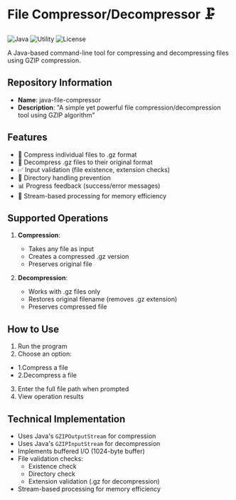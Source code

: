# File Compressor/Decompressor 🗜️

![Java](https://img.shields.io/badge/Java-17-blue) ![Utility](https://img.shields.io/badge/Type-Utility-success) ![License](https://img.shields.io/badge/License-MIT-green)

A Java-based command-line tool for compressing and decompressing files using GZIP compression.

## Repository Information

- **Name**: java-file-compressor
- **Description**: "A simple yet powerful file compression/decompression tool using GZIP algorithm"

## Features

- 📁 Compress individual files to .gz format
- 📂 Decompress .gz files to their original format
- ✅ Input validation (file existence, extension checks)
- 🚫 Directory handling prevention
- 📊 Progress feedback (success/error messages)
- 🔄 Stream-based processing for memory efficiency

## Supported Operations

1. **Compression**:

   - Takes any file as input
   - Creates a compressed .gz version
   - Preserves original file

2. **Decompression**:
   - Works with .gz files only
   - Restores original filename (removes .gz extension)
   - Preserves compressed file

## How to Use

1. Run the program
2. Choose an option:

- 1.Compress a file
- 2.Decompress a file

3. Enter the full file path when prompted
4. View operation results

## Technical Implementation

- Uses Java's `GZIPOutputStream` for compression
- Uses Java's `GZIPInputStream` for decompression
- Implements buffered I/O (1024-byte buffer)
- File validation checks:
  - Existence check
  - Directory check
  - Extension validation (.gz for decompression)
- Stream-based processing for memory efficiency
